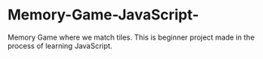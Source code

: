 # Memory-Game-JavaScript-
Memory Game where we match tiles. This is beginner project made in the process of learning JavaScript.
